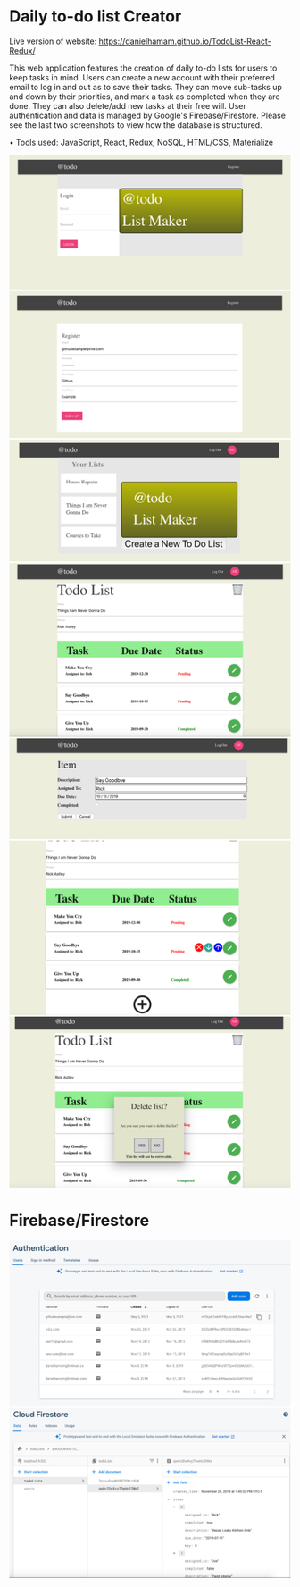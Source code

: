 # Daily to-do list Creator

Live version of website: https://danielhamam.github.io/TodoList-React-Redux/

This web application features the creation of daily to-do lists for users to keep tasks in mind. Users can create a new account with their preferred email to log 
in and out as to save their tasks. They can move sub-tasks up and down by their priorities, and mark a task as completed when they are done. They can also 
delete/add new tasks at their free will. User authentication and data is managed by Google's Firebase/Firestore. Please see the last two screenshots to view how
the database is structured.

•	Tools used:   JavaScript,   React,   Redux,   NoSQL,   HTML/CSS,   Materialize

![](images/todolist1.png)
![](images/todolist2.png)
![](images/todolist3.png)
![](images/todolist4.png)
![](images/todolist5.png)
![](images/todolist6.png)
![](images/todolist7.png)

# Firebase/Firestore

![](images/todolist8.png)
![](images/todolist9.png)
